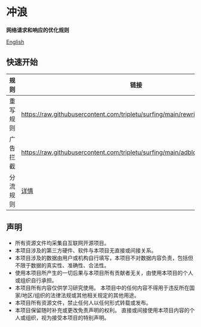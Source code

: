 # 冲浪

**网络请求和响应的优化规则**

[English](README.md)

## 快速开始

|规则|链接|
|---|---|
|重写规则|https://raw.githubusercontent.com/tripletu/surfing/main/rewrite/rewrite.conf|
|广告拦截|https://raw.githubusercontent.com/tripletu/surfing/main/adblock/advertising.conf|
|分流规则|[详情](./filter/readme.md)|

## 声明

- 所有资源文件均采集自互联网开源项目。
- 本项目涉及的第三方硬件、软件与本项目无直接或间接关系。
- 本项目涉及的数据由用户或机构自行填写，本项目不对数据内容负责，包括但不限于数据的真实性、准确性、合法性。
- 使用本项目所产生的一切后果与本项目所有贡献者无关，由使用本项目的个人或组织自行承担。
- 本项目所有内容仅供学习研究使用。 本项目中的任何内容不得用于违反所在国家/地区/组织的法律法规或其他相关规定的其他用途。
- 本项目所有资源文件，禁止任何人以任何形式转载或发布。
- 本项目保留随时补充或更改免责声明的权利。 直接或间接使用本项目内容的个人或组织，视为接受本项目的特别声明。
